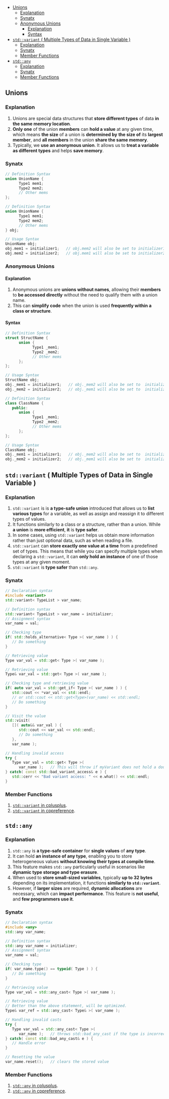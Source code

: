 <!-- vim-markdown-toc GFM -->

- [Unions](#unions)
  - [Explanation](#explanation)
  - [Synatx](#synatx)
  - [Anonymous Unions](#anonymous-unions)
    - [Explanation](#explanation-1)
    - [Syntax](#syntax)
- [`std::variant` ( Multiple Types of Data in Single Variable )](#stdvariant--multiple-types-of-data-in-single-variable-)
  - [Explanation](#explanation-2)
  - [Synatx](#synatx-1)
  - [Member Functions](#member-functions)
- [`std::any`](#stdany)
  - [Explanation](#explanation-3)
  - [Synatx](#synatx-2)
  - [Member Functions](#member-functions-1)

<!-- vim-markdown-toc -->

## Unions

### Explanation

1. Unions are special data structures that **store different types** of data **in the same memory
   location**.
2. **Only one** of the union **members** can **hold a value** at any given time, which means **the
   size** of a union is **determined by** **the size of** its **largest member**, and **all
   members** in the union **share the same memory**.
3. Typically, we **use an anonymous union**. It allows us to **treat a variable as different types**
   and helps **save memory**.

### Synatx

```CPP
// Definition Syntax
union UnionName {
      Type1 mem1;
      Type2 mem2;
      // Other mems
};
```

```CPP
// Definition Syntax
union UnionName {
      Type1 mem1;
      Type2 mem2;
      // Other mems
} obj;
```

```CPP
// Usage Syntax
UnionName obj;
obj.mem1 = initializer1;   // obj.mem2 will also be set to initializer1.
obj.mem2 = initializer2;   // obj.mem1 will also be set to initializer2.
```

### Anonymous Unions

#### Explanation

1. Anonymous unions are **unions without names**, allowing their **members** to **be accessed
   directly** without the need to qualify them with a union name.
2. This can **simplify code** when the union is used **frequently within a class or structure**.

#### Syntax

```CPP
// Definition Syntax
struct StructName {
      union {
            Type1 _mem1;
            Type2 _mem2;
            // Other mems
      };
};
```

```CPP
// Usage Syntax
StructName obj;
obj._mem1 = initializer1;   // obj._mem2 will also be set to  initializer1.
obj._mem2 = initializer2;   // obj._mem1 will also be set to  initializer2.
```

```CPP
// Definition Syntax
class ClassName {
   public:
      union {
            Type1 _mem1;
            Type2 _mem2;
            // Other mems
      };
};
```

```CPP
// Usage Syntax
ClassName obj;
obj._mem1 = initializer1;   // obj._mem2 will also be set to  initializer1.
obj._mem2 = initializer2;   // obj._mem1 will also be set to  initializer2.
```

## `std::variant` ( Multiple Types of Data in Single Variable )

### Explanation

1. `std::variant` is is **a type-safe union** introduced that allows us to **list various types**
   for a variable, as well as assign and reassign it to different types of values.
2. It functions similarly to a class or a structure, rather than a union. While **a union** is
   **more efficient**, **it** is **type safer**.
3. In some cases, using `std::variant` helps us obtain more information rather than just optional
   data, such as when reading a file.
4. `std::variant` can **store exactly one value at a time** from a predefined set of types. This
   means that while you can specify multiple types when declaring a `std::variant`, it can **only
   hold an instance** of one of those types at any given moment.
5. `std::variant` is **type safer** than `std::any`.

### Synatx

```CPP
// Declaration syntax
#include <variant>
std::variant< TypeList > var_name;
```

```CPP
// Definition syntax
std::variant< TypeList > var_name = initializer;
// Assignment syntax
var_name = val;
```

```CPP
// Checking type
if( std::holds_alternative< Type >( var_name ) ) {
   // Do something
}
```

```CPP
// Retrieving value
Type var_val = std::get< Type >( var_name );
```

```CPP
// Retrieving value
Type& var_val = std::get< Type >( var_name );
```

```CPP
// Checking type and retrieving value
if( auto var_val = std::get_if< Type >( var_name ) ) {
   std::cout << *var_val << std::endl;
   // or std::cout << std::get<Type>(var_name) << std::endl;
   // Do something
}
```

```CPP
// Visit the value
std::visit(
   []( auto&& var_val ) {
      std::cout << var_val << std::endl;
      // Do something
   },
   var_name );
```

```CPP
// Handling invalid access
try {
   Type var_val = std::get< Type >(
      var_name );   // This will throw if myVariant does not hold a double
} catch( const std::bad_variant_access& e ) {
   std::cerr << "Bad variant access: " << e.what() << std::endl;
}
```

### Member Functions

1. [`std::variant` in cplusplus]().
2. [`std::variant` in cppreference](https://en.cppreference.com/w/cpp/utility/variant).

## `std::any`

### Explanation

1. `std::any` is **a type-safe container** for **single values** of **any type**.
2. It can hold **an instance of any type**, enabling you to store heterogeneous values **without
   knowing their types at compile time**.
3. This feature makes `std::any` particularly useful in scenarios like **dynamic type storage and
   type erasure**.
4. When used to **store small-sized variables**, typically **up to 32 bytes** depending on its
   implementation, it functions **similarly to `std::variant`**.
5. However, if **larger sizes** are required, **dynamic allocations** are necessary, which can
   **impact performance**. This feature is **not useful**, and **few programmers use it**.

### Synatx

```CPP
// Declaration syntax
#include <any>
std::any var_name;
```

```CPP
// Definition syntax
std::any var_name = initializer;
// Assignment syntax
var_name = val;
```

```CPP
// Checking type
if( var_name.type() == typeid( Type ) ) {
   // Do something
}
```

```CPP
// Retrieving value
Type var_val = std::any_cast< Type >( var_name );
```

```CPP
// Retrieving value
// Better than the above statement, will be optimized.
Type& var_ref = std::any_cast< Type& >( var_name );
```

```CPP
// Handling invalid casts
try {
   Type var_val = std::any_cast< Type >(
      var_name );   // throws std::bad_any_cast if the type is incorrect
} catch( const std::bad_any_cast& e ) {
   // Handle error
}
```

```CPP
// Resetting the value
var_name.reset();   // clears the stored value
```

### Member Functions

1. [`std::any` in cplusplus]().
2. [`std::any` in cppreference](https://en.cppreference.com/w/cpp/utility/any).

